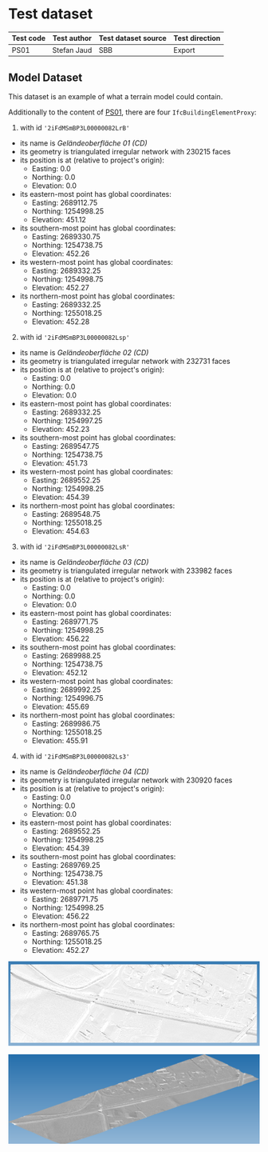 # Test dataset

| Test code | Test author     | Test dataset source | Test direction |
|-----------|-----------------|---------------------|----------------|
| PS01      | Stefan Jaud     | SBB                 | Export         |


## Model Dataset

This dataset is an example of what a terrain model could contain.

Additionally to the content of [PS01](../../PS01/Dataset/readme.md), there are four `IfcBuildingElementProxy`:

1. with id `'2iFdMSmBP3L00000082LrB'`
  - its name is *Geländeoberfläche 01 (CD)*
  - its geometry is triangulated irregular network with 230215 faces
  - its position is at (relative to project's origin):
    - Easting: 0.0
    - Northing: 0.0
    - Elevation: 0.0
  - its eastern-most point has global coordinates:
    - Easting: 2689112.75
    - Northing: 1254998.25
    - Elevation: 451.12
  - its southern-most point has global coordinates:
    - Easting: 2689330.75
    - Northing: 1254738.75
    - Elevation: 452.26
  - its western-most point has global coordinates:
    - Easting: 2689332.25
    - Northing: 1254998.75
    - Elevation: 452.27
  - its northern-most point has global coordinates:
    - Easting: 2689332.25
    - Northing: 1255018.25
    - Elevation: 452.28

2. with id `'2iFdMSmBP3L00000082Lsp'`
  - its name is *Geländeoberfläche 02 (CD)*
  - its geometry is triangulated irregular network with 232731 faces
  - its position is at (relative to project's origin):
    - Easting: 0.0
    - Northing: 0.0
    - Elevation: 0.0
  - its eastern-most point has global coordinates:
    - Easting: 2689332.25
    - Northing: 1254997.25
    - Elevation: 452.23
  - its southern-most point has global coordinates:
    - Easting: 2689547.75
    - Northing: 1254738.75
    - Elevation: 451.73
  - its western-most point has global coordinates:
    - Easting: 2689552.25
    - Northing: 1254998.25
    - Elevation: 454.39
  - its northern-most point has global coordinates:
    - Easting: 2689548.75
    - Northing: 1255018.25
    - Elevation: 454.63

3. with id `'2iFdMSmBP3L00000082LsR'`
  - its name is *Geländeoberfläche 03 (CD)*
  - its geometry is triangulated irregular network with 233982 faces
  - its position is at (relative to project's origin):
    - Easting: 0.0
    - Northing: 0.0
    - Elevation: 0.0
  - its eastern-most point has global coordinates:
    - Easting: 2689771.75
    - Northing: 1254998.25
    - Elevation: 456.22
  - its southern-most point has global coordinates:
    - Easting: 2689988.25
    - Northing: 1254738.75
    - Elevation: 452.12
  - its western-most point has global coordinates:
    - Easting: 2689992.25
    - Northing: 1254996.75
    - Elevation: 455.69
  - its northern-most point has global coordinates:
    - Easting: 2689986.75
    - Northing: 1255018.25
    - Elevation: 455.91

4. with id `'2iFdMSmBP3L00000082Ls3'`
  - its name is *Geländeoberfläche 04 (CD)*
  - its geometry is triangulated irregular network with 230920 faces
  - its position is at (relative to project's origin):
    - Easting: 0.0
    - Northing: 0.0
    - Elevation: 0.0
  - its eastern-most point has global coordinates:
    - Easting: 2689552.25
    - Northing: 1254998.25
    - Elevation: 454.39
  - its southern-most point has global coordinates:
    - Easting: 2689769.25
    - Northing: 1254738.75
    - Elevation: 451.38
  - its western-most point has global coordinates:
    - Easting: 2689771.75
    - Northing: 1254998.25
    - Elevation: 456.22
  - its northern-most point has global coordinates:
    - Easting: 2689765.75
    - Northing: 1255018.25
    - Elevation: 452.27

![Top view of the terrain.](./topview.png)

![Skewed view of the terrain.](./skewedview.png)

